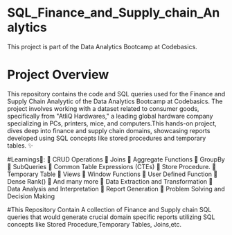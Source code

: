 # SQL_Finance_and_Supply_chain_Analytics
This project is part of the Data Analytics Bootcamp at Codebasics.
# Project Overview
This repository contains the code and SQL queries used for the Finance and Supply Chain Analyytic of the Data Analytics Bootcamp at Codebasics. The project involves working with a dataset related to consumer goods, specifically from "AtliQ Hardwares," a leading global hardware company specializing in PCs, printers, mice, and computers.This hands-on project, dives deep into finance and supply chain domains, showcasing reports developed using SQL concepts like stored procedures and temporary tables. ✨

#Learnings🤹:
💠 CRUD Operations
💠 Joins
💠 Aggregate Functions
💠 GroupBy
💠 SubQueries
💠 Common Table Expressions (CTEs)
💠 Store Procedure.
💠 Temporary Table 
💠 Views
💠 Window Functions
💠 User Defined Function
💠 Dense Rank()
💠 And many more
💠 Data Extraction and Transformation
💠 Data Analysis and Interpretation
💠 Report Generation
💠 Problem Solving and Decision Making

#This Repository Contain
A collection of Finance and Supply chain SQL queries that would generate crucial domain specific reports utilizing SQL concepts like Stored Procedure,Temporary Tables, Joins,etc.
